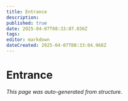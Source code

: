 ```yaml
---
title: Entrance
description: 
published: true
date: 2025-04-07T08:33:07.036Z
tags: 
editor: markdown
dateCreated: 2025-04-07T08:33:04.968Z
---
```


# Entrance

*This page was auto-generated from structure.*